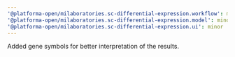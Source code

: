 ```yaml
---
'@platforma-open/milaboratories.sc-differential-expression.workflow': minor
'@platforma-open/milaboratories.sc-differential-expression.model': minor
'@platforma-open/milaboratories.sc-differential-expression.ui': minor
---
```


Added gene symbols for better interpretation of the results.
